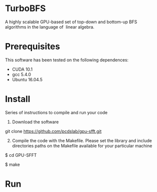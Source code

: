 # TurboBFS
A highly scalable GPU-based set of top-down and bottom-up BFS algorithms in the language of  linear algebra.
# Prerequisites
This software has been tested on the following dependences:
* CUDA 10.1
* gcc 5.4.0 
* Ubuntu 16.04.5

# Install
Series of instructions to compile and run your code

1. Download the software

git clone https://github.com/pcdslab/gpu-sfft.git

2. Compile the code with the Makefile. Please set the library and include directories paths on the Makefile available for your particular machine

$ cd GPU-SFFT

$ make
# Run 
